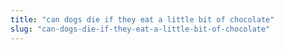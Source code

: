 ```yaml
---
title: "can dogs die if they eat a little bit of chocolate"
slug: "can-dogs-die-if-they-eat-a-little-bit-of-chocolate"
---
```


